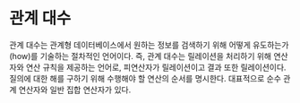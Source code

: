# 관계 대수

관계 대수는 관계형 데이터베이스에서 원하는 정보를 검색하기 위해 어떻게 유도하는가(how)를 기술하는 절차적인 언어이다. 즉, 관계 대수는 릴레이션을 처리하기 위해 연산자와 연산 규칙을 제공하는 언어로, 피연산자가
릴레이션이고 결과 또한 릴레이션이다. 질의에 대한 해를 구하기 위해 수행해야 할 연산의 순서를 명시한다. 대표적으로 순수 관계 연산자와 일반 집합 연산자가 있다.